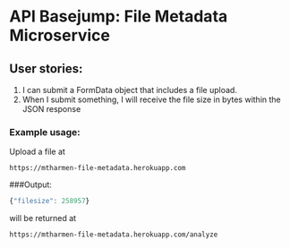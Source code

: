 # API Basejump: File Metadata Microservice
## User stories:
1. I can submit a FormData object that includes a file upload.
2. When I submit something, I will receive the file size in bytes within the JSON response

### Example usage:

Upload a file at

```text
https://mtharmen-file-metadata.herokuapp.com
```
###Output:
```js
{"filesize": 258957}
```
will be returned at 

```text
https://mtharmen-file-metadata.herokuapp.com/analyze
```
